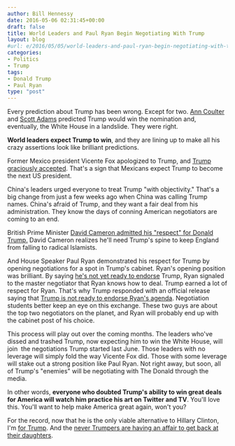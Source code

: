 ```yaml
---
author: Bill Hennessy
date: 2016-05-06 02:31:45+00:00
draft: false
title: World Leaders and Paul Ryan Begin Negotiating With Trump
layout: blog
#url: e/2016/05/05/world-leaders-and-paul-ryan-begin-negotiating-with-trump/
categories:
- Politics
- Trump
tags:
- Donald Trump
- Paul Ryan
type: "post"
---
```


Every prediction about Trump has been wrong. Except for two. [Ann Coulter](https://www.thegatewaypundit.com/2016/05/flashback-june-19-2015-predicted-trump-win-liberal-audience-laughed/) and [Scott Adams](https://blog.dilbert.com/post/131552504961/trumps-third-act-part-of-the-trump-persuasion) predicted Trump would win the nomination and, eventually, the White House in a landslide. They were right.

**World leaders expect Trump to win**, and they are lining up to make all his crazy assertions look like brilliant predictions.

Former Mexico president Vicente Fox apologized to Trump, and [Trump graciously accepted](https://www.breitbart.com/2016-presidential-race/2016/05/05/donald-trump-vicente-fox-accept-apology/). That's a sign that Mexicans expect Trump to become the next US president.

China's leaders urged everyone to treat Trump "with objectivity." That's a big change from just a few weeks ago when China was calling Trump names. China's afraid of Trump, and they want a fair deal from his administration. They know the days of conning American negotiators are coming to an end.

British Prime Minister [David Cameron admitted his "respect" for Donald Trump.](https://www.thegatewaypundit.com/2016/05/cameron-joins-china-mexico-donald-trump-deserves-respect/) David Cameron realizes he'll need Trump's spine to keep England from falling to radical Islamists.

And House Speaker Paul Ryan demonstrated his respect for Trump by opening negotiations for a spot in Trump's cabinet. Ryan's opening position was brilliant. By saying [he's not yet ready to endorse](https://www.thegatewaypundit.com/2016/05/speaker-paul-ryan-disses-trump-im-not-ready-endorse-yet-video/) Trump, Ryan signaled to the master negotiator that Ryan knows how to deal. Trump earned a lot of respect for Ryan. That's why Trump responded with an official release saying that [Trump is not ready to endorse Ryan's agenda](https://www.thegatewaypundit.com/2016/05/brilliant-donald-trump-responds-paul-ryan-epic-statement/). Negotiation students better keep an eye on this exchange. These two guys are about the top two negotiators on the planet, and Ryan will probably end up with the cabinet post of his choice.

This process will play out over the coming months. The leaders who've dissed and trashed Trump, now expecting him to win the White House, will join  the negotiations Trump started last June. Those leaders with no leverage will simply fold the way Vicente Fox did. Those with some leverage will stake out a strong position like Paul Ryan. Not right away, but soon, all of Trump's "enemies" will be negotiating with The Donald through the media.

In other words, **everyone who doubted Trump's ability to win great deals for America will watch him practice his art on Twitter and TV**. You'll love this. You'll want to help make America great again, won't you?

For the record, now that he is the only viable alternative to Hillary Clinton, I'm [for Trump](https://hennessysview.com/2016/05/03/for-trump/). And the [never Trumpers are having an affair to get back at their daughters](https://hennessysview.com/2016/05/04/an-affair-to-dismember/).


